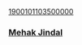 <a class="card" href="#">
<div class="card__background"></div>
<div class="card__content">
    <p class="card__category">1900101103500000</p>
    <h3 class="card__heading">Mehak Jindal</h3>
</div>
</a>
